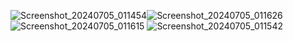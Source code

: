 ![Screenshot_20240705_011454](https://github.com/maninmiddle/Pairs/assets/69719345/65bb6eae-7b9c-49b9-ab2e-d2468330b0fe)![Screenshot_20240705_011626](https://github.com/maninmiddle/Pairs/assets/69719345/db3bb438-9767-4386-b6b3-26046d4d985c)
![Screenshot_20240705_011615](https://github.com/maninmiddle/Pairs/assets/69719345/1a76d8a1-259f-4e0d-8762-911e365207b8)
![Screenshot_20240705_011542](https://github.com/maninmiddle/Pairs/assets/69719345/7118cd78-7991-4635-9822-27d32c1aa0d9)
